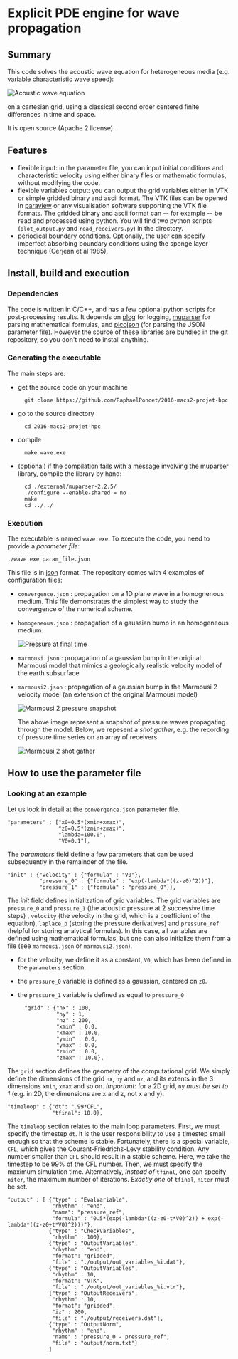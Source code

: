 # Explicit PDE engine for wave propagation

## Summary
This code solves the acoustic wave equation for heterogeneous
media (e.g. variable characteristic wave speed):

![Acoustic wave equation](./images/wave-eq.png)

on a cartesian grid, using a classical
second order centered finite differences in time and space.

It is open source (Apache 2 license).

## Features

* flexible input: in the parameter file, you can input initial conditions and
  characteristic velocity using either binary files or mathematic formulas,
  without modifying the code.
* flexible variables output: you can output the grid variables either
  in VTK or simple gridded binary and ascii format. The VTK files can be
  opened in [paraview](http://www.paraview.org) or any visualisation
  software supporting the VTK file formats. The gridded binary and ascii
  format can -- for example -- be read and processed using python. You will
  find two python scripts (`plot_output.py` and `read_receivers.py`) in the directory.
* periodical boundary conditions. Optionally, the user can specify
  imperfect absorbing boundary conditions using the sponge layer technique (Cerjean et al 1985).

## Install, build and execution

### Dependencies

The code is written in C/C++, and has a few optional python scripts
for post-processing results. It depends on [plog](https://github.com/SergiusTheBest/plog) for logging,
[muparser](http://beltoforion.de/article.php?a=muparser)
for parsing mathematical formulas, and [picojson](https://github.com/kazuho/picojson) (for parsing the
JSON parameter file). However the source of these libraries are bundled
in the git repository, so you don't need to install anything.

### Generating the executable

The main steps are:

* get the source code on your machine

        git clone https://github.com/RaphaelPoncet/2016-macs2-projet-hpc

* go to the source directory

        cd 2016-macs2-projet-hpc

* compile

        make wave.exe

* (optional) if the compilation fails with a message involving the muparser
  library, compile the library by hand:

        cd ./external/muparser-2.2.5/
        ./configure --enable-shared = no
        make
        cd ../../

### Execution

The executable is named `wave.exe`. To execute the code, you need to provide a *parameter file*:

    ./wave.exe param_file.json

This file is in [json](http://www.json.org) format. The repository
comes with 4 examples of configuration files:

* `convergence.json` : propagation on a 1D plane wave in a homognenous
  medium. This file demonstrates the simplest way to study the convergence of the numerical scheme.

* `homogeneous.json` : propagation of a gaussian bump in an homogeneous medium.

    ![Pressure at final time](./images/radial_homogeneous.png)

* `marmousi.json` : propagation of a gaussian bump in the original
  Marmousi model that mimics a geologically realistic velocity model
  of the earth subsurface

* `marmousi2.json` : propagation of a gaussian bump in the Marmousi 2
  velocity model (an extension of the original Marmousi model)

    ![Marmousi 2 pressure snapshot](./images/marmousi2.png)


    The above image represent a snapshot of pressure waves propagating
    through the model. Below, we repesent a *shot gather*, e.g. the
    recording of pressure time series on an array of receivers.

    ![Marmousi 2 shot gather](./images/marmousi2_shot.png)

## How to use the parameter file

### Looking at an example

Let us look in detail at the `convergence.json` parameter file.


    "parameters" : ["x0=0.5*(xmin+xmax)", 
                    "z0=0.5*(zmin+zmax)", 
                    "lambda=100.0", 
                    "V0=0.1"],

The *parameters* field define a few parameters that can be used
subsequently in the remainder of the file.

    "init" : {"velocity" : {"formula" : "V0"},
              "pressure_0" : {"formula" : "exp(-lambda*((z-z0)^2))"},
              "pressure_1" : {"formula" : "pressure_0"}},

The *init* field defines initialization of grid variables. The grid
variables are `pressure_0` and `pressure_1` (the acoustic pressure at
2 successive time steps) , `velocity` (the velocity in the grid, which
is a coefficient of the equation), `laplace_p` (storing the pressure
derivatives) and `pressure_ref` (helpful for storing analytical
formulas). In this case, all variables are defined using mathematical
formulas, but one can also initialize them from a file (see
`marmousi.json` or `marmousi2.json`).

* for the velocity, we define it as a constant, `V0`, which has been
  defined in the `parameters` section.

* the `pressure_0` variable is defined as a gaussian, centered on `z0`.

* the `pressure_1` variable is defined as equal to `pressure_0`

        "grid" : {"nx" : 100,
                  "ny" : 1,
                  "nz" : 200,
                  "xmin" : 0.0,
                  "xmax" : 10.0,
                  "ymin" : 0.0,
                  "ymax" : 0.0,
                  "zmin" : 0.0,
                  "zmax" : 10.0},

The `grid` section defines the geometry of the computational grid. We
simply define the dimensions of the grid `nx`, `ny` and `nz`, and its
extents in the 3 dimensions `xmin`, `xmax` and so on. *Important*: for
a 2D grid, `ny` *must be set to 1* (e.g. in 2D, the dimensions are x and
z, not x and y).

    "timeloop" : {"dt": ".99*CFL",
                  "tfinal": 10.0},

The `timeloop` section relates to the main loop parameters. First, we
must specify the timestep `dt`. It is the user responsibility to use a
timestep small enough so that the scheme is stable. Fortunately, there
is a special variable, `CFL`, which gives the Courant-Friedrichs-Levy
stability condition. Any number smaller than `CFL` should result in a
stable scheme. Here, we take the timestep to be 99% of the CFL number.
Then, we must specify the maximum simulation time. Alternatively,
*instead of* `tfinal`, one can specify `niter`, the maximum number of
iterations. *Exactly one* of `tfinal`, `niter` must be set.

    "output" : [ {"type" : "EvalVariable", 
                  "rhythm" : "end", 
                  "name": "pressure_ref",
                  "formula" : "0.5*(exp(-lambda*((z-z0-t*V0)^2)) + exp(-lambda*((z-z0+t*V0)^2)))"},
                 {"type" : "CheckVariables",
                  "rhythm" : 100},
                 {"type" : "OutputVariables", 
                  "rhythm" : "end", 
                  "format": "gridded",
                  "file" : "./output/out_variables_%i.dat"},
                 {"type" : "OutputVariables", 
                  "rhythm" : 10, 
                  "format": "VTK",
                  "file" : "./output/out_variables_%i.vtr"},
                 {"type" : "OutputReceivers", 
                  "rhythm" : 10, 
                  "format": "gridded",
                  "iz" : 200,
                  "file" : "./output/receivers.dat"},
                 {"type" : "OutputNorm",
                  "rhythm" : "end",
                  "name" : "pressure_0 - pressure_ref",
                  "file" : "output/norm.txt"}
                 ]



